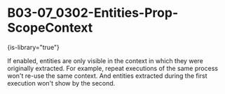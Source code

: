 # B03-07_0302-Entities-Prop-ScopeContext

{is-library="true"}

<snippet id="B03-07_0302-Entities-Prop-ScopeContext_snippet">



If enabled, entities are only visible in the context in which they were originally extracted. For example, repeat executions of the same process won't re-use the same context. And entities extracted during the first execution won't show by the second.


</snippet>